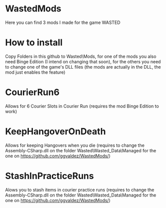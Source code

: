 # WastedMods
Here you can find 3 mods I made for the game WASTED

# How to install

Copy Folders in this github to Wasted\Mods, for one of the mods you also need Binge Edition (I intend on changing that soon), for the others you need to change one of the game's DLL files (the mods are actually in the DLL, the mod just enables the feature)

# CourierRun6 
Allows for 6 Courier Slots in Courier Run (requires the mod Binge Edition to work)
# KeepHangoverOnDeath
Allows for keeping Hangovers when you die (requires to change the Assembly-CSharp.dll on the folder Wasted\Wasted_Data\Managed for the one on https://github.com/ggvaldez/WastedMods/)
# StashInPracticeRuns
Alows you to stash items in courier practice runs (requires to change the Assembly-CSharp.dll on the folder Wasted\Wasted_Data\Managed for the one on https://github.com/ggvaldez/WastedMods/)

